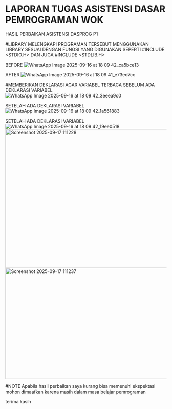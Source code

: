 # LAPORAN TUGAS ASISTENSI DASAR PEMROGRAMAN WOK
HASIL PERBAIKAN ASISTENSI DASPROG P1

#LIBRARY
MELENGKAPI PROGRAMAN TERSEBUT MENGGUNAKAN LIBRARY SESUAI DENGAN FUNGSI YANG DIGUNAKAN SEPERTI #INCLUDE <STDIO.H> DAN JUGA #INCLUDE <STDLIB.H>

BEFORE
![WhatsApp Image 2025-09-16 at 18 09 42_ca5bce13](https://github.com/user-attachments/assets/45243db8-2c74-4e84-823b-0cf6c63a1c05)

AFTER
![WhatsApp Image 2025-09-16 at 18 09 41_e73ed7cc](https://github.com/user-attachments/assets/df0f24ea-c047-42ec-bef1-eb8501da9682)

#MEMBERIKAN DEKLARASI AGAR VARIABEL TERBACA
SEBELUM ADA DEKLARASI VARIABEL
![WhatsApp Image 2025-09-16 at 18 09 42_3eeea9c0](https://github.com/user-attachments/assets/7e9b1bcd-1f72-4f2a-b3d1-df5b39dface0)

SETELAH ADA DEKLARASI VARIABEL
![WhatsApp Image 2025-09-16 at 18 09 42_1a561883](https://github.com/user-attachments/assets/1ff95324-14e0-4a66-aef4-7e42923bef3c)

SETELAH ADA DEKLARASI VARIABEL
![WhatsApp Image 2025-09-16 at 18 09 42_19ee0518](https://github.com/user-attachments/assets/54bf9bad-6be1-4e15-a6fb-9efa9b8606b5)
<img width="508" height="433" alt="Screenshot 2025-09-17 111228" src="https://github.com/user-attachments/assets/fccaa0be-d18b-40ce-9d6c-2e45c4bed527" />
<img width="752" height="346" alt="Screenshot 2025-09-17 111237" src="https://github.com/user-attachments/assets/3a382ac3-483f-4069-b343-4796359e191d" />

#NOTE
Apabila hasil perbaikan saya kurang bisa memenuhi ekspektasi mohon dimaafkan karena masih dalam masa belajar pemrograman 

terima kasih

